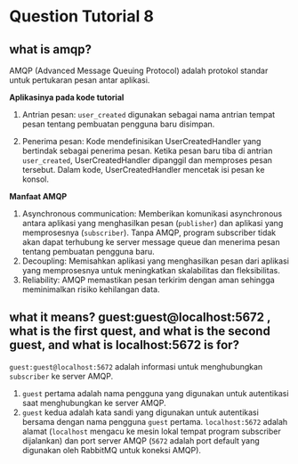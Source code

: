 # Question Tutorial 8

## what is amqp?
AMQP (Advanced Message Queuing Protocol) adalah protokol standar untuk pertukaran pesan antar aplikasi.

**Aplikasinya pada kode tutorial**
1. Antrian pesan: 
`user_created` digunakan sebagai nama antrian tempat pesan tentang pembuatan pengguna baru disimpan.

2. Penerima pesan: 
Kode mendefinisikan UserCreatedHandler yang bertindak sebagai penerima pesan.
Ketika pesan baru tiba di antrian `user_created`, UserCreatedHandler dipanggil dan memproses pesan tersebut.
Dalam kode, UserCreatedHandler mencetak isi pesan ke konsol.

**Manfaat AMQP**
1. Asynchronous communication:
Memberikan komunikasi asynchronous antara aplikasi yang menghasilkan pesan (`publisher`) dan aplikasi yang memprosesnya (`subscriber`). Tanpa AMQP, program subscriber tidak akan dapat terhubung ke server message queue dan menerima pesan tentang pembuatan pengguna baru.
2. Decoupling: 
Memisahkan aplikasi yang menghasilkan pesan dari aplikasi yang memprosesnya untuk meningkatkan skalabilitas dan fleksibilitas.
3. Reliability: 
AMQP memastikan pesan terkirim dengan aman sehingga meminimalkan risiko kehilangan data.

## what it means? guest:guest@localhost:5672 , what is the first quest, and what is the second guest, and what is localhost:5672 is for?


`guest:guest@localhost:5672` adalah informasi untuk menghubungkan `subscriber` ke server AMQP.

1. `guest` pertama adalah nama pengguna yang digunakan untuk autentikasi saat menghubungkan ke server AMQP.
2. `guest` kedua adalah kata sandi yang digunakan untuk autentikasi bersama dengan nama pengguna `guest` pertama.
`localhost:5672` adalah alamat (`localhost` mengacu ke mesin lokal tempat program subscriber dijalankan) dan port server AMQP (`5672` adalah port default yang digunakan oleh RabbitMQ untuk koneksi AMQP).